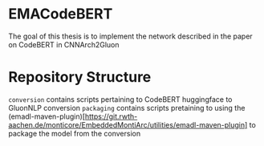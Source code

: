 # EMACodeBERT
The goal of this thesis is to implement the network described in the paper on CodeBERT in CNNArch2Gluon

# Repository Structure
`conversion` contains scripts pertaining to CodeBERT huggingface to GluonNLP conversion
`packaging` contains scripts pretaining to using the (emadl-maven-plugin)[https://git.rwth-aachen.de/monticore/EmbeddedMontiArc/utilities/emadl-maven-plugin] to package the model from the conversion
